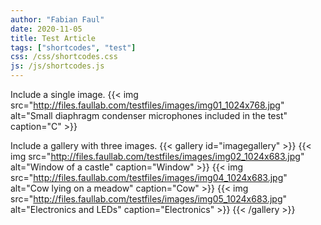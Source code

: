 ```yaml
---
author: "Fabian Faul"
date: 2020-11-05
title: Test Article
tags: ["shortcodes", "test"]
css: /css/shortcodes.css
js: /js/shortcodes.js
---
```


Include a single image.
{{< img src="http://files.faullab.com/testfiles/images/img01_1024x768.jpg" alt="Small diaphragm condenser microphones included in the test" caption="C" >}}

Include a gallery with three images.
{{< gallery id="imagegallery" >}}
  {{< img src="http://files.faullab.com/testfiles/images/img02_1024x683.jpg" alt="Window of a castle" caption="Window" >}}
  {{< img src="http://files.faullab.com/testfiles/images/img04_1024x683.jpg" alt="Cow lying on a meadow" caption="Cow" >}}
  {{< img src="http://files.faullab.com/testfiles/images/img05_1024x683.jpg" alt="Electronics and LEDs" caption="Electronics" >}}
{{< /gallery >}}